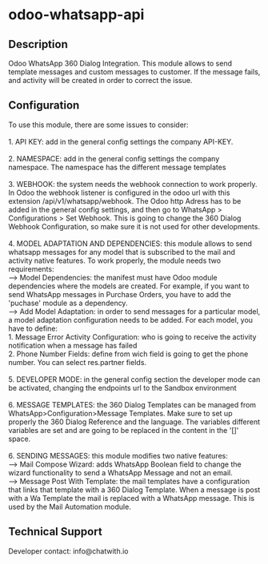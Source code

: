 # odoo-whatsapp-api
<h2> Description</h2>
Odoo WhatsApp 360 Dialog Integration. This module allows to send template messages and custom messages to customer.
If the message fails, and activity will be created in order to correct the issue.
<h2>Configuration</h2>
To use this module, there are some issues to consider:
<br/>
<br/>
1. API KEY: add in the general config settings the company API-KEY.
<br/>
<br/>
2. NAMESPACE:  add in the general config settings the company namespace. The namespace has the different message templates
<br/>
<br/>
3. WEBHOOK: the system needs the webhook connection to work properly. In Odoo the webhook listener is configured in the odoo url with this extension /api/v1/whatsapp/webhook. The Odoo http Adress has to be added in the general config settings, and then go to WhatsApp > Configurations > Set Webhook. This is going to change the 360 Dialog Webhook Configuration, so make sure it is not used for other developments. 
<br/>
<br/>
4. MODEL ADAPTATION AND DEPENDENCIES: this module allows to send whatsapp messages for any model that is subscribed to the mail and activity native features. To work properly, the module needs two requirements:
<br/>
--> Model Dependencies: the manifest must have Odoo module dependencies where the models are created. For example, if you want to send WhatsApp messages in Purchase Orders, you have to add the 'puchase' module as a dependency.
<br/>
--> Add Model Adaptation: in order to send messages for a particular model, a model adaptation configuration needs to be added. For each model, you have to define:
<br/>
    1. Message Error Activity Configuration: who is going to receive the activity notification when a message has failed
<br/>
    2. Phone Number Fields: define from wich field is going to get the phone number. You can select res.partner fields.  
<br/>
<br/>
5. DEVELOPER MODE: in the general config section the developer mode can be activated, changing the endpoints url to the Sandbox environment
<br/>
<br/>
6. MESSAGE TEMPLATES: the 360 Dialog Templates can be managed from WhatsApp>Configuration>Message Templates. Make sure to set up properly the 360 Dialog Reference and the language. The variables different variables are set and are going to be replaced in the content in the '[]' space.
<br/>
<br/>
6. SENDING MESSAGES: this module modifies two native features:
<br/>
--> Mail Compose Wizard: adds WhatsApp Boolean field to change the wizard functionality to send a WhatsApp Message and not an email.
<br/>
--> Message Post With Template: the mail templates have a configuration that links that template with a 360 Dialog Template. When a message is post with a Wa Template the mail is replaced with a WhatsApp message. This is used by the Mail Automation module.
<h2>Technical Support</h2>
Developer contact: info@chatwith.io
